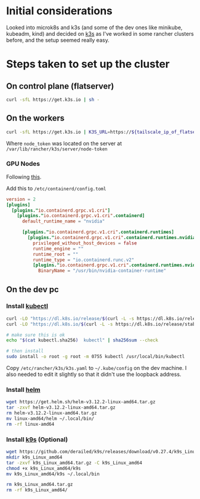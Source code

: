 # Initial considerations

Looked into microk8s and k3s (and some of the dev ones like minikube, kubeadm, kind) and decided on [k3s](https://k3s.io/) as I've worked in some rancher clusters before, and the setup seemed really easy.

# Steps taken to set up the cluster

## On control plane (flatserver)

```sh
curl -sfL https://get.k3s.io | sh -
```

## On the workers

```sh
curl -sfL https://get.k3s.io | K3S_URL=https://${tailscale_ip_of_flatserver}:6443 K3S_TOKEN=${node_token} sh -
```

Where `node_token` was located on the server at `/var/lib/rancher/k3s/server/node-token`

### GPU Nodes

Following [this](https://github.com/NVIDIA/k8s-device-plugin#quick-start).

Add this to `/etc/containerd/config.toml`

```toml
version = 2
[plugins]
  [plugins."io.containerd.grpc.v1.cri"]
    [plugins."io.containerd.grpc.v1.cri".containerd]
      default_runtime_name = "nvidia"

      [plugins."io.containerd.grpc.v1.cri".containerd.runtimes]
        [plugins."io.containerd.grpc.v1.cri".containerd.runtimes.nvidia]
          privileged_without_host_devices = false
          runtime_engine = ""
          runtime_root = ""
          runtime_type = "io.containerd.runc.v2"
          [plugins."io.containerd.grpc.v1.cri".containerd.runtimes.nvidia.options]
            BinaryName = "/usr/bin/nvidia-container-runtime"
```

## On the dev pc

### Install [kubectl](https://kubernetes.io/docs/tasks/tools/install-kubectl-linux/)

```sh
curl -LO "https://dl.k8s.io/release/$(curl -L -s https://dl.k8s.io/release/stable.txt)/bin/linux/amd64/kubectl"
curl -LO "https://dl.k8s.io/$(curl -L -s https://dl.k8s.io/release/stable.txt)/bin/linux/amd64/kubectl.sha256"

# make sure this is ok
echo "$(cat kubectl.sha256)  kubectl" | sha256sum --check

# then install
sudo install -o root -g root -m 0755 kubectl /usr/local/bin/kubectl
```

Copy `/etc/rancher/k3s/k3s.yaml` to `~/.kube/config` on the dev machine. I also needed to edit it slightly so that it didn't use the loopback address.

### Install [helm](https://helm.sh/docs/intro/install/)

```sh
wget https://get.helm.sh/helm-v3.12.2-linux-amd64.tar.gz
tar -zxvf helm-v3.12.2-linux-amd64.tar.gz
rm helm-v3.12.2-linux-amd64.tar.gz
mv linux-amd64/helm ~/.local/bin/
rm -rf linux-amd64
```

### Install [k9s](https://k9scli.io/topics/install/) (Optional)

```sh
wget https://github.com/derailed/k9s/releases/download/v0.27.4/k9s_Linux_amd64.tar.gz
mkdir k9s_Linux_amd64
tar -zxvf k9s_Linux_amd64.tar.gz -C k9s_Linux_amd64
chmod +x k9s_Linux_amd64/k9s
mv k9s_Linux_amd64/k9s ~/.local/bin

rm k9s_Linux_amd64.tar.gz
rm -rf k9s_Linux_amd64/
```
